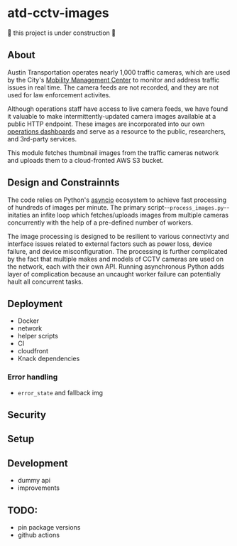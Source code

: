 # atd-cctv-images

🚧 this project is under construction 🚧

## About

Austin Transportation operates nearly 1,000 traffic cameras, which are used by the City's [Mobility Management Center](https://www.austintexas.gov/department/arterial-management) to monitor and address traffic issues in real time. The camera feeds are not recorded, and they are not used for law enforcement activites.

Although operations staff have access to live camera feeds, we have found it valuable to make intermittently-updated camera images available at a public HTTP endpoint. These images are incorporated into our own [operations dashboards](https://data.mobiltiy.austin.gov) and serve as a resource to the public, researchers, and 3rd-party services.

This module fetches thumbnail images from the traffic cameras network and uploads them to a cloud-fronted AWS S3 bucket. 

## Design and Constrainnts

The code relies on Python's [asyncio](https://docs.python.org/3/library/asyncio.html) ecosystem to achieve fast processing of hundreds of images per minute. The primary script--`process_images.py`--initaties an infite loop which fetches/uploads images from multiple cameras concurrently with the help of a pre-defined number of workers.

The image processing is designed to be resilient to various connectivty and interface issues related to external factors such as power loss, device failure, and device misconfiguration. The processing is further complicated by the fact that multiple makes and models of CCTV cameras are used on the network, each with their own API. Running asynchronous Python adds layer of complication because an uncaught worker failure can potentially hault all concurrent tasks.


## Deployment

- Docker
- network
- helper scripts
- CI
- cloudfront
- Knack dependencies

### Error handling

- `error_state` and fallback img

## Security

## Setup

## Development

- dummy api
- improvements

## TODO:

- pin package versions
- github actions

